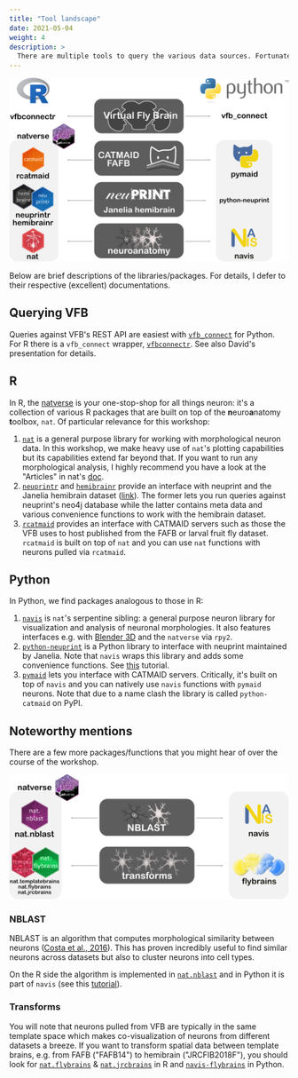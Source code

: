 ```yaml
---
title: "Tool landscape"
date: 2021-05-04
weight: 4
description: >
  There are multiple tools to query the various data sources. Fortunately they play together nicely. Here is a quick overview
---
```


<p align="center">
<img src="https://github.com/VirtualFlyBrain/training/raw/main/presentations/_static/vfb_workshop.png" width="600">
</p>

Below are brief descriptions of the libraries/packages. For details, I defer
to their respective (excellent) documentations.

## Querying VFB
Queries against VFB's REST API are easiest with
[`vfb_connect`](https://vfb-connect.readthedocs.io/) for Python.
For R there is a `vfb_connect` wrapper, [`vfbconnectr`](https://github.com/jefferis/vfbconnectr).
See also David's presentation for details.

## R
In R, the [natverse](http://natverse.org) is your one-stop-shop for all things
neuron: it's a collection of various R packages that are built on top of
the **n**euro**a**natomy **t**oolbox, `nat`. Of particular relevance for
this workshop:

1. [`nat`](http://natverse.org/nat/) is a general purpose library for working
   with morphological neuron data. In this workshop, we make heavy use of
   `nat`'s plotting capabilities but its capabilities extend far beyond that.
    If you want to run any morphological analysis, I highly recommend
   you have a look at the "Articles" in nat's [doc](http://natverse.org/nat/).
2. [`neuprintr`](http://natverse.org/neuprintr/reference/) and
   [`hemibrainr`](http://natverse.org/hemibrainr/) provide an interface with
   neuprint and the Janelia hemibrain dataset
   ([link](https://neuprint.janelia.org)). The former lets you run queries
   against neuprint's neo4j database while the latter contains meta data
   and various convenience functions to work with the hemibrain dataset.
3. [`rcatmaid`](http://natverse.org/rcatmaid/) provides an interface with
   CATMAID servers such as those the VFB uses to host published from the
   FAFB or larval fruit fly dataset. `rcatmaid` is built on top of `nat` and
   you can use `nat` functions with neurons pulled via `rcatmaid`.

## Python
In Python, we find packages analogous to those in R:

1. [`navis`](https://navis.readthedocs.io/en/latest/) is `nat`'s serpentine
   sibling: a general purpose neuron library for visualization and analysis
   of neuronal morphologies. It also features interfaces e.g. with
   [Blender 3D](https://www.blender.org) and the `natverse` via `rpy2`.
2. [`python-neuprint`](https://github.com/connectome-neuprint/neuprint-python)
    is a Python library to interface with neuprint maintained by Janelia. Note
    that `navis` wraps this library and adds some convenience functions.
    See [this](https://navis.readthedocs.io/en/latest/source/tutorials/neuprint.html) tutorial.
3. [`pymaid`](https://pymaid.readthedocs.io/en/latest/) lets you interface with
    CATMAID servers. Critically, it's built on top of `navis` and you can
    natively use `navis` functions with `pymaid` neurons. Note that due to a
    name clash the library is called `python-catmaid` on PyPI.


## Noteworthy mentions
There are a few more packages/functions that you might hear of over the course
of the workshop.

<p align="center">
<img src="https://github.com/VirtualFlyBrain/training/raw/main/presentations/_static/vfb_workshop2.png" width="600">
</p>

### NBLAST
NBLAST is an algorithm that computes morphological similarity between neurons
([Costa et al., 2016](https://www.cell.com/neuron/fulltext/S0896-6273(16)30265-3?_returnURL=https%3A%2F%2Flinkinghub.elsevier.com%2Fretrieve%2Fpii%2FS0896627316302653%3Fshowall%3Dtrue)). This has proven incredibly useful to find similar
neurons across datasets but also to cluster neurons into cell types.

On the R side the algorithm is implemented in
[`nat.nblast`](https://natverse.github.io/nat.nblast/) and in Python it is
part of `navis` (see this [tutorial](https://navis.readthedocs.io/en/latest/source/tutorials/nblast.html)).

### Transforms
You will note that neurons pulled from VFB are typically in the same
template space which makes co-visualization of neurons from different
datasets a breeze. If you want to transform spatial data between
template brains, e.g. from FAFB ("FAFB14") to hemibrain ("JRCFIB2018F"), you
should look for [`nat.flybrains`](https://natverse.github.io/nat.flybrains/) & [`nat.jrcbrains`](https://github.com/natverse/nat.jrcbrains) in R and
[`navis-flybrains`](https://github.com/schlegelp/navis-flybrains) in Python.
